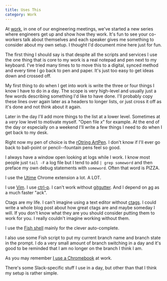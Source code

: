 ```yaml
---
title: Uses This
category: Work
---
```


At [work](http://slack.com/), in one of our engineering meetings, we've started a new series where engineers get up and show how they work. It's fun to see your co-workers talk about themselves and each speaker gives me something to consider about my own setup. I thought I'd document mine here just for fun.

The first thing I should say is that despite all the scripts and services I use the one thing that is core to my work is a real notepad and pen next to my keyboard. I've tried many times to to move this to a digital, synced method and every time I go back to pen and paper. It's just too easy to get ideas down and crossed off.

My first thing to do when I get into work is write the three or four things I know I have to do in a day. The scope is very high-level and usually just a few words describing something I'd like to have done. I'll probably copy these lines over again later as a headers to longer lists, or just cross it off as it's done and not think about it again.

Later in the day I'll add more things to the list at a lower level. Sometimes at a _very_ low level to motivate myself. "Open file _x_" for example. At the end of the day or especially on a weekend I'll write a few things I need to do when I get back to my desk.

Right now my pen of choice is the [rOtring ArtPen](http://amzn.to/1WW9bPC). I don't know if I'll ever go back to ball-point or pencil--fountain pens feel so good.

I always have a window open looking at logs while I work. I know most people just `tail -F` a log file but I tend to add `| grep someword` and then preface my own debug statements with `someword`. Often that word is PIZZA.

I use the [Utime](https://chrome.google.com/webstore/detail/utime/kpcibgnngaaabebmcabmkocdokepdaki) Chrome extension a lot. A LOT.

I use [Vim](http://howivim.com/2016/andre-torrez/). I use [ctrl-p](https://github.com/ctrlpvim/ctrlp.vim). I can't work without [gitgutter](https://github.com/airblade/vim-gitgutter). And I depend on [ag](https://github.com/ggreer/the_silver_searcher) as a much faster "ack".

Ctags are my life. I can't imagine using a text editor without [ctags](https://en.wikipedia.org/wiki/Ctags). I could write a whole blog post about how great ctags are and maybe someday I will. If you don't know what they are you should consider putting them to work for you. I really couldn't imagine working without them.

I use the [Fish shell](https://fishshell.com/) mainly for the clever auto-complete.

I also use some Fish script to put my current branch name and branch state in the prompt. I do a very small amount of branch switching in a day and it's good to be reminded that I am no longer on the branch I think I am.

As you may remember [I use a Chromebook](http://torrez.org/2015/10/chromebook-four-week-review/) at work.

There's some Slack-specific stuff I use in a day, but other than that I think my setup is rather simple.
